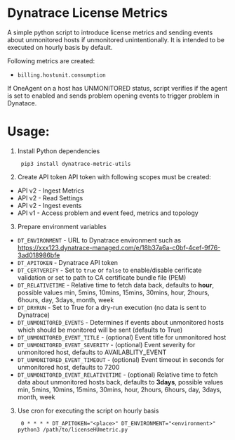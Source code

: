 # Dynatrace License Metrics

A simple python script to introduce license metrics and sending events about unmonitored hosts if unmonitored unintentionally. It is intended to be executed on hourly basis by default. 

Following metrics are created:

- `billing.hostunit.consumption`

If OneAgent on a host has UNMONITORED status, script verifies if the agent is set to enabled and sends problem opening events to trigger problem in Dynatace.

# Usage:
1. Install Python dependencies

        pip3 install dynatrace-metric-utils
        
2. Create API token
API token with following scopes must be created:
- API v2 - Ingest Metrics
- API v2 - Read Settings
- API v2 - Ingest events
- API v1 - Access problem and event feed, metrics and topology

3. Prepare environment variables
- `DT_ENVIRONMENT` - URL to Dynatrace environment such as https://xxx123.dynatrace-managed.com/e/18b37a6a-c0bf-4cef-9f76-3ad018986bfe
- `DT_APITOKEN` - Dynatrace API token 
- `DT_CERTVERIFY` - Set to `true` or `false` to enable/disable cerificate validation or set to path to CA certificate bundle file (PEM)
- `DT_RELATIVETIME` - Relative time to fetch data back, defaults to **hour**, possible values min, 5mins, 10mins, 15mins, 30mins, hour, 2hours, 6hours, day, 3days, month, week
- `DT_DRYRUN` - Set to True for a dry-run execution (no data is sent to Dynatrace)
- `DT_UNMONITORED_EVENTS` - Determines if events about unmonitored hosts which should be monitored will be sent (defaults to True)
- `DT_UNMONITORED_EVENT_TITLE` - (optional) Event title for unmonitored host
- `DT_UNMONITORED_EVENT_SEVERITY` - (optional) Event severity for unmonitored host, defaults to AVAILABLITY_EVENT
- `DT_UNMONITORED_EVENT_TIMEOUT` - (optional) Event timeout in seconds for unmonitored host, defaults to 7200
- `DT_UNMONITORED_EVENT_RELATIVETIME` - (optional) Relative time to fetch data about unmonitored hosts back, defaults to **3days**, possible values min, 5mins, 10mins, 15mins, 30mins, hour, 2hours, 6hours, day, 3days, month, week

3. Use cron for executing the script on hourly basis

        0 * * * * DT_APITOKEN="<place>" DT_ENVIRONMENT="<environment>" python3 /path/to/licenseHUmetric.py
